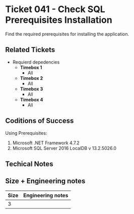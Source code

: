 Ticket 041 - Check SQL Prerequisites Installation
=======================

Find the required prerequisites for installing the application.

Related Tickets
---------------

* Requierd depedencies
    * **Timebox 1**
        * All
    * **Timebox 2**
        * All
    * **Timebox 3**
        * All
    * **Timebox 4**
        * All

Coditions of Success
---------------------
Using Prerequisites:
1. Microsoft .NET Framework 4.7.2
2. Microsoft SQL Server 2016 LocalDB v 13.2.5026.0

Techical Notes
--------------




Size + Engineering notes
----------------------
| Size | Engineering notes | 
| -------- | -------- |
| 3  |  | 
